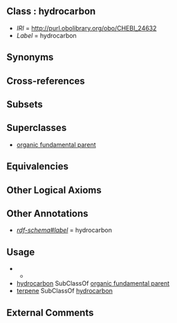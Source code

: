 
## Class : hydrocarbon

 * *IRI* = http://purl.obolibrary.org/obo/CHEBI_24632
 * *Label* = hydrocarbon

## Synonyms


## Cross-references


## Subsets


## Superclasses

 * [organic fundamental parent](../../CHEBI/45/CHEBI_33245.md)

## Equivalencies


## Other Logical Axioms


## Other Annotations

 * *[rdf-schema#label](../../el/rdf-schema#label.md)* = hydrocarbon

## Usage

 * -
 * [hydrocarbon](../../CHEBI/32/CHEBI_24632.md) SubClassOf [organic fundamental parent](../../CHEBI/45/CHEBI_33245.md)
 * [terpene](../../CHEBI/86/CHEBI_35186.md) SubClassOf [hydrocarbon](../../CHEBI/32/CHEBI_24632.md)

## External Comments

